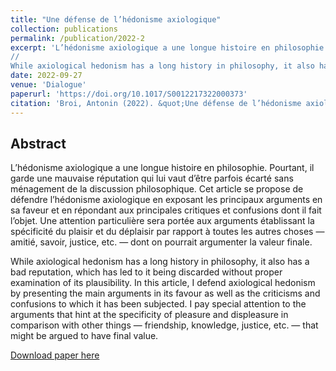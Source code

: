 ```yaml
---
title: "Une défense de l’hédonisme axiologique"
collection: publications
permalink: /publication/2022-2
excerpt: 'L’hédonisme axiologique a une longue histoire en philosophie. Pourtant, il garde une mauvaise réputation qui lui vaut d’être parfois écarté sans ménagement de la discussion philosophique. Cet article se propose de défendre l’hédonisme axiologique en exposant les principaux arguments en sa faveur et en répondant aux principales critiques et confusions dont il fait l’objet. Une attention particulière sera portée aux arguments établissant la spécificité du plaisir et du déplaisir par rapport à toutes les autres choses — amitié, savoir, justice, etc. — dont on pourrait argumenter la valeur finale.
//
While axiological hedonism has a long history in philosophy, it also has a bad reputation, which has led to it being discarded without proper examination of its plausibility. In this article, I defend axiological hedonism by presenting the main arguments in its favour as well as the criticisms and confusions to which it has been subjected. I pay special attention to the arguments that hint at the specificity of pleasure and displeasure in comparison with other things — friendship, knowledge, justice, etc. — that might be argued to have final value.'
date: 2022-09-27
venue: 'Dialogue'
paperurl: 'https://doi.org/10.1017/S0012217322000373'
citation: 'Broi, Antonin (2022). &quot;Une défense de l’hédonisme axiologique&quot;. <i>Dialogue</i>, 61(2), 325-346.'
---
```

<h2>Abstract</h2>
<p>L’hédonisme axiologique a une longue histoire en philosophie. Pourtant, il garde une mauvaise réputation qui lui vaut d’être parfois écarté sans ménagement de la discussion philosophique. Cet article se propose de défendre l’hédonisme axiologique en exposant les principaux arguments en sa faveur et en répondant aux principales critiques et confusions dont il fait l’objet. Une attention particulière sera portée aux arguments établissant la spécificité du plaisir et du déplaisir par rapport à toutes les autres choses — amitié, savoir, justice, etc. — dont on pourrait argumenter la valeur finale.
</p>
While axiological hedonism has a long history in philosophy, it also has a bad reputation, which has led to it being discarded without proper examination of its plausibility. In this article, I defend axiological hedonism by presenting the main arguments in its favour as well as the criticisms and confusions to which it has been subjected. I pay special attention to the arguments that hint at the specificity of pleasure and displeasure in comparison with other things — friendship, knowledge, justice, etc. — that might be argued to have final value.

[Download paper here](https://www.cambridge.org/core/journals/dialogue-canadian-philosophical-review-revue-canadienne-de-philosophie/article/une-defense-de-lhedonisme-axiologique/294CF3100B73CEC07480D4C50E79B4DB)
<!---(https://philpapers.org/archive/BROUDD.pdf)--->

